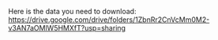 Here is the data you need to download: https://drive.google.com/drive/folders/1ZbnRr2CnVcMm0M2-v3AN7aOMlW5HMXfT?usp=sharing
